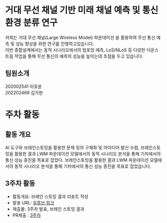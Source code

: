 # 거대 무선 채널 기반 미래 채널 예측 및 통신 환경 분류 연구
저희는 거대 무선 채널(Large Wireless Model) 파운데이션 을 활용하여 무선 통신 예측 및 성능 향상을 위한 연구를 진행하고있습니다.<br>
이번 종합설계에서는 동적 시나리오에서의 빔포밍 예측, LoS/NLoS 등 다양한 다운스트림 작업을 통해 무선 통신의 예측의 성능을 높이는데 초점을 두고 있습니다.

## 팀원소개
202002541 이호윤<br>
202202469 김가현


# 주차 활동
## 활동 개요
AI 도구와 브레인스토밍을 활용한 문제 정의 구체화 및 아이디어 발산 수렴,
브레인스토밍을 활용한 결과 LWM 파운데이션 모델에서의 동적 시나리오 분석을 통해 기차에서의 통신 성능 증진을 목표로 잡았다.
브레인스토밍을 활용한 결과 LWM 파운데이션 모델에서의 동적 시나리오 분석을 통해 기차에서의 통신 성능 증진을 목표로 잡았습니다.

## 3주차 활동
- 활동개요: 브레인 스토밍 결과 리포트 작성
- 발표 URL: [유튜브 링크](https://www.youtube.com/watch?v=o42u4MGgM0M)
- 제출물: 3주차 발표, 브레인 스토밍 결과
- PR제출 : [3주차](https://github.com/CNU-CD-01/LWM/pull/9)

